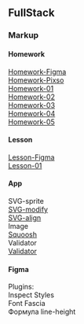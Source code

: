## FullStack  
### Markup  
#### Homework
[Homework-Figma](https://www.figma.com/design/PKrXEkRSU8lhVDX2BNcbK6/goit-markup-hw-web-studio?node-id=296641-536&node-type=canvas&t=sLS934Al6JUzlKvO-0)  
[Homework-Pixso](https://pixso.net/app/editor/Ls9YrlqfyDQ-iZrweXmfuw?icon_type=1&page-id=296641%3A536)  
[Homework-01](./fullstack/markup/goit-markup-hw-01)  
[Homework-02](./fullstack/markup/goit-markup-hw-02)  
[Homework-03](./fullstack/markup/goit-markup-hw-03)  
[Homework-04](./fullstack/markup/goit-markup-hw-04)  
[Homework-05](./fullstack/markup/goit-markup-hw-05)  
#### Lesson
[Lesson-Figma](https://www.figma.com/design/pstESDjQIiclEfG4usO7l0/goit-markup-lesson-simply-chocolate?node-id=606-33&node-type=canvas&t=sLS934Al6JUzlKvO-0)  
[Lesson-01]()  

#### App
SVG-sprite  
[SVG-modify](https://icomoon.io/app/#/select)  
[SVG-align](https://svgomg.net/)  
Image  
[Squoosh](https://squoosh.app/)  
Validator  
[Validator](https://validator.w3.org/nu/)  
#### Figma  
Plugins:  
Inspect Styles  
Font Fascia  
Формула line-height
